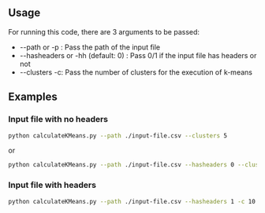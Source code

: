 ## Usage

For running this code, there are 3 arguments to be passed:
* --path or -p : Pass the path of the input file
* --hasheaders or -hh (default: 0) : Pass 0/1 if the input file has headers or not
* --clusters -c: Pass the number of clusters for the execution of k-means

## Examples

### Input file with no headers
```bash
python calculateKMeans.py --path ./input-file.csv --clusters 5
```
or
```bash
python calculateKMeans.py --path ./input-file.csv --hasheaders 0 --clusters 4
```

### Input file with headers
```bash
python calculateKMeans.py --path ./input-file.csv --hasheaders 1 -c 10
```
